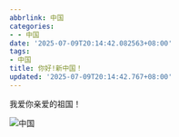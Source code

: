 ```yaml
---
abbrlink: 中国
categories:
- - 中国
date: '2025-07-09T20:14:42.082563+08:00'
tags:
- 中国
title: 你好!新中国！
updated: '2025-07-09T20:14:42.767+08:00'
---
```

我爱你亲爱的祖国！

![中国](https://tc-212.pages.dev/1743856485768.png)
